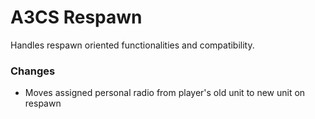 # A3CS Respawn
Handles respawn oriented functionalities and compatibility.

### Changes
- Moves assigned personal radio from player's old unit to new unit on respawn

